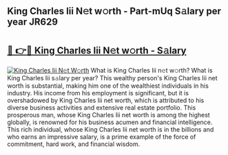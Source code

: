 ## King Charles Iii N𝚎t w𝚘rth - Part-mUq S𝚊lary per year JR629

# <h2><a href="http://gc1pld.nevu.top/?p=King+Charles+Iii">🔗 👉🔴 King Charles Iii N𝚎t w𝚘rth - S𝚊lary</a></h2>

[![King Charles Iii N𝚎t W𝚘rth](https://i.imgur.com/Oavwk0R.jpeg)](http://gc1pld.nevu.top/?p=King+Charles+Iii)
What is King Charles Iii n𝚎t w𝚘rth? What is King Charles Iii s𝚊lary per year?
This wealthy person's King Charles Iii net worth is substantial, making him one of the wealthiest individuals in his industry. His income from his employment is significant, but it is overshadowed by King Charles Iii net worth, which is attributed to his diverse business activities and extensive real estate portfolio. This prosperous man, whose King Charles Iii net worth is among the highest globally, is renowned for his business acumen and financial intelligence. This rich individual, whose King Charles Iii net worth is in the billions and who earns an impressive salary, is a prime example of the force of commitment, hard work, and financial wisdom.
